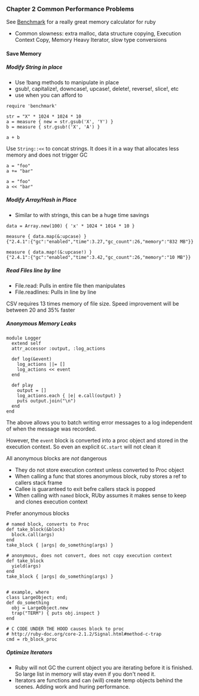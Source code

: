 ### Chapter 2 Common Performance Problems
See [Benchmark](./benchmark.rb) for a really great memory calculator for ruby
 - Common slowness: extra malloc, data structure copying, Execution Context Copy, Memory Heavy Iterator, slow type conversions
 
#### Save Memory

##### Modify String in place
 - Use !bang methods to manipulate in place
 - gsub!, capitalize!, downcase!, upcase!, delete!, reverse!, slice!, etc
 - use when you can afford to
 
```
require 'benchmark'

str = "X" * 1024 * 1024 * 10
a = measure { new = str.gsub('X', 'Y') }
b = measure { str.gsub!('X', 'A') }

a + b 
```  

Use `String::<<` to concat strings.  It does it in a way that allocates less memory and does not trigger GC

```
a = "foo"
a += "bar"

a = "foo"
a << "bar"
```

##### Modify Array/Hash in Place
 - Similar to with strings, this can be a huge time savings
 
```
data = Array.new(100) { 'x' * 1024 * 1014 * 10 }

measure { data.map(&:upcase) }  
{"2.4.1":{"gc":"enabled","time":3.27,"gc_count":26,"memory":"832 MB"}}

measure { data.map!(&:upcase!) }  
{"2.4.1":{"gc":"enabled","time":3.42,"gc_count":26,"memory":"10 MB"}}
``` 

##### Read Files line by line
 - File.read: Pulls in entire file then manipulates
 - File.readlines: Pulls in line by line
 
CSV requires 13 times memory of file size.  Speed improvement will be between 20 and 35% faster

##### Anonymous Memory Leaks

```
module Logger
  extend self
  attr_accessor :output, :log_actions
  
  def log(&event)
    log_actions ||= []
    log_actions << event
  end
  
  def play
    output = []
    log_actions.each { |e| e.call(output) }
    puts output.join("\n")
  end
end
```

The above allows you to batch writing error messages to a log independent of when the message was recorded.

However, the `event` block is converted into a proc object and stored in the execution context.  So even an explicit `GC.start` will not clean it

All anonymous blocks are *not* dangerous
 - They do not store execution context unless converted to Proc object
 - When calling a func that stores anonymous block, ruby stores a ref to callers stack frame
 - Callee is guaranteed to exit befre callers stack is popped
 - When calling with `named` block, RUby assumes it makes sense to keep and clones execution context
 
Prefer anonymous blocks

```
# named block, converts to Proc
def take_block(&block)
  block.call(args)
end
take_block { |args| do_something(args) }

# anonymous, does not convert, does not copy execution context
def take_block
  yield(args)
end
take_block { |args| do_something(args) }


# example, where 
class LargeObject; end;
def do_something
  obj = LargeObject.new
  trap("TERM") { puts obj.inspect }
end

# C CODE UNDER THE HOOD causes block to proc
# http://ruby-doc.org/core-2.1.2/Signal.html#method-c-trap
cmd = rb_block_proc
``` 

##### Optimize Iterators
- Ruby will not GC the current object you are iterating before it is finished.  So large list in memory will stay even if you don't need it.
- Iterators are functions and can (will) create temp objects behind the scenes.  Adding work and huring performance.

```

```



